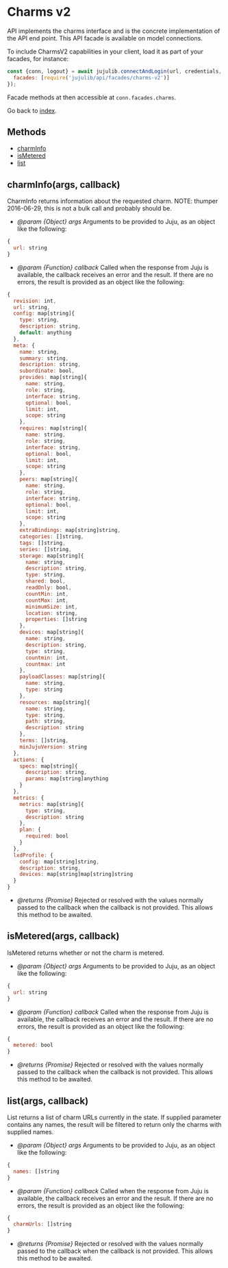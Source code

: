 <!---
NOTE: this file has been generated by the doc command in js-libjuju
on Tue 2018/11/27 16:23:14 UTC. Do not manually edit this file.
--->
# Charms v2

API implements the charms interface and is the concrete implementation of the
  API end point.
This API facade is available on model connections.

To include CharmsV2 capabilities in your client, load it as
part of your facades, for instance:
```javascript
const {conn, logout} = await jujulib.connectAndLogin(url, credentials, {
  facades: [require('jujulib/api/facades/charms-v2')]
});
```
Facade methods at then accessible at `conn.facades.charms`.

Go back to [index](index.md).

## Methods
- [charmInfo](#charmInfoargs-callback)
- [isMetered](#isMeteredargs-callback)
- [list](#listargs-callback)

## charmInfo(args, callback)
CharmInfo returns information about the requested charm. NOTE: thumper
    2016-06-29, this is not a bulk call and probably should be.

- *@param {Object} args* Arguments to be provided to Juju, as an object like
  the following:
```javascript
{
  url: string
}
```
- *@param {Function} callback* Called when the response from Juju is available,
  the callback receives an error and the result. If there are no errors, the
  result is provided as an object like the following:
```javascript
{
  revision: int,
  url: string,
  config: map[string]{
    type: string,
    description: string,
    default: anything
  },
  meta: {
    name: string,
    summary: string,
    description: string,
    subordinate: bool,
    provides: map[string]{
      name: string,
      role: string,
      interface: string,
      optional: bool,
      limit: int,
      scope: string
    },
    requires: map[string]{
      name: string,
      role: string,
      interface: string,
      optional: bool,
      limit: int,
      scope: string
    },
    peers: map[string]{
      name: string,
      role: string,
      interface: string,
      optional: bool,
      limit: int,
      scope: string
    },
    extraBindings: map[string]string,
    categories: []string,
    tags: []string,
    series: []string,
    storage: map[string]{
      name: string,
      description: string,
      type: string,
      shared: bool,
      readOnly: bool,
      countMin: int,
      countMax: int,
      minimumSize: int,
      location: string,
      properties: []string
    },
    devices: map[string]{
      name: string,
      description: string,
      type: string,
      countmin: int,
      countmax: int
    },
    payloadClasses: map[string]{
      name: string,
      type: string
    },
    resources: map[string]{
      name: string,
      type: string,
      path: string,
      description: string
    },
    terms: []string,
    minJujuVersion: string
  },
  actions: {
    specs: map[string]{
      description: string,
      params: map[string]anything
    }
  },
  metrics: {
    metrics: map[string]{
      type: string,
      description: string
    },
    plan: {
      required: bool
    }
  },
  lxdProfile: {
    config: map[string]string,
    description: string,
    devices: map[string]map[string]string
  }
}
```
- *@returns {Promise}* Rejected or resolved with the values normally passed to
  the callback when the callback is not provided.
  This allows this method to be awaited.

## isMetered(args, callback)
IsMetered returns whether or not the charm is metered.

- *@param {Object} args* Arguments to be provided to Juju, as an object like
  the following:
```javascript
{
  url: string
}
```
- *@param {Function} callback* Called when the response from Juju is available,
  the callback receives an error and the result. If there are no errors, the
  result is provided as an object like the following:
```javascript
{
  metered: bool
}
```
- *@returns {Promise}* Rejected or resolved with the values normally passed to
  the callback when the callback is not provided.
  This allows this method to be awaited.

## list(args, callback)
List returns a list of charm URLs currently in the state. If supplied
    parameter contains any names, the result will be filtered to return
    only the charms with supplied names.

- *@param {Object} args* Arguments to be provided to Juju, as an object like
  the following:
```javascript
{
  names: []string
}
```
- *@param {Function} callback* Called when the response from Juju is available,
  the callback receives an error and the result. If there are no errors, the
  result is provided as an object like the following:
```javascript
{
  charmUrls: []string
}
```
- *@returns {Promise}* Rejected or resolved with the values normally passed to
  the callback when the callback is not provided.
  This allows this method to be awaited.